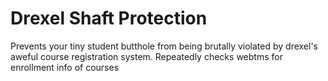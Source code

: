 # Drexel Shaft Protection

Prevents your tiny student butthole from being brutally violated by drexel's
aweful course registration system. Repeatedly checks webtms for enrollment
info of courses
